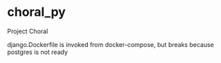 # choral_py
Project Choral

django.Dockerfile is invoked from docker-compose, but breaks because postgres is not ready
